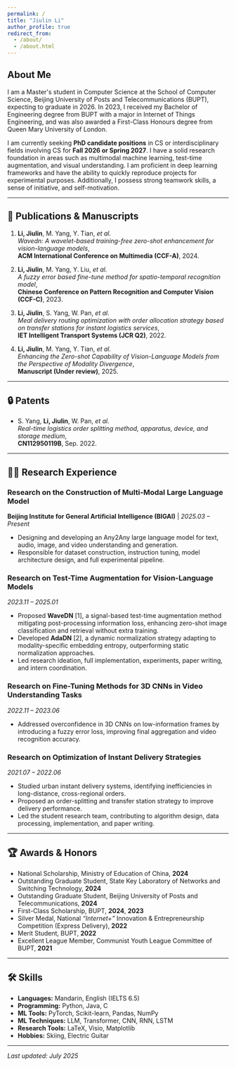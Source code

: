 ```yaml
---
permalink: /
title: "Jiulin Li"
author_profile: true
redirect_from: 
  - /about/
  - /about.html
---
```


## About Me

I am a Master's student in Computer Science at the School of Computer Science, Beijing University of Posts and Telecommunications (BUPT), expecting to graduate in 2026. In 2023, I received my Bachelor of Engineering degree from BUPT with a major in Internet of Things Engineering, and was also awarded a First-Class Honours degree from Queen Mary University of London.

I am currently seeking **PhD candidate positions** in CS or interdisciplinary fields involving CS for **Fall 2026 or Spring 2027**. I have a solid research foundation in areas such as multimodal machine learning, test-time augmentation, and visual understanding. I am proficient in deep learning frameworks and have the ability to quickly reproduce projects for experimental purposes. Additionally, I possess strong teamwork skills, a sense of initiative, and self-motivation.


---

## 📄 Publications & Manuscripts

1. **Li, Jiulin**, M. Yang, Y. Tian, *et al.*  
   *Wavedn: A wavelet-based training-free zero-shot enhancement for vision-language models*,  
   **ACM International Conference on Multimedia (CCF-A)**, 2024.

2. **Li, Jiulin**, M. Yang, Y. Liu, *et al.*  
   *A fuzzy error based fine-tune method for spatio-temporal recognition model*,  
   **Chinese Conference on Pattern Recognition and Computer Vision (CCF-C)**, 2023.

3. **Li, Jiulin**, S. Yang, W. Pan, *et al.*  
   *Meal delivery routing optimization with order allocation strategy based on transfer stations for instant logistics services*,  
   **IET Intelligent Transport Systems (JCR Q2)**, 2022.

4. **Li, Jiulin**, M. Yang, Y. Tian, *et al.*  
   *Enhancing the Zero-shot Capability of Vision-Language Models from the Perspective of Modality Divergence*,  
   **Manuscript (Under review)**, 2025.

---

## 🔒 Patents

- S. Yang, **Li, Jiulin**, W. Pan, *et al.*  
  *Real-time logistics order splitting method, apparatus, device, and storage medium*,  
  **CN112950119B**, Sep. 2022.

---

## 🧑‍🔬 Research Experience

### Research on the Construction of Multi-Modal Large Language Model  
**Beijing Institute for General Artificial Intelligence (BIGAI)** | *2025.03 – Present*  
- Designing and developing an Any2Any large language model for text, audio, image, and video understanding and generation.  
- Responsible for dataset construction, instruction tuning, model architecture design, and full experimental pipeline.

### Research on Test-Time Augmentation for Vision-Language Models 
*2023.11 – 2025.01*  
- Proposed **WaveDN** [1], a signal-based test-time augmentation method mitigating post-processing information loss, enhancing zero-shot image classification and retrieval without extra training.  
- Developed **AdaDN** [2], a dynamic normalization strategy adapting to modality-specific embedding entropy, outperforming static normalization approaches.  
- Led research ideation, full implementation, experiments, paper writing, and intern coordination.

### Research on Fine-Tuning Methods for 3D CNNs in Video Understanding Tasks
*2022.11 – 2023.06*  
- Addressed overconfidence in 3D CNNs on low-information frames by introducing a fuzzy error loss, improving final aggregation and video recognition accuracy.

### Research on Optimization of Instant Delivery Strategies
*2021.07 – 2022.06*  
- Studied urban instant delivery systems, identifying inefficiencies in long-distance, cross-regional orders.  
- Proposed an order-splitting and transfer station strategy to improve delivery performance.  
- Led the student research team, contributing to algorithm design, data processing, implementation, and paper writing.

---

## 🏆 Awards & Honors

- National Scholarship, Ministry of Education of China, **2024**  
- Outstanding Graduate Student, State Key Laboratory of Networks and Switching Technology, **2024**  
- Outstanding Graduate Student, Beijing University of Posts and Telecommunications, **2024**  
- First-Class Scholarship, BUPT, **2024**, **2023**  
- Silver Medal, National *“Internet+”* Innovation & Entrepreneurship Competition (Express Delivery), **2022**  
- Merit Student, BUPT, **2022**  
- Excellent League Member, Communist Youth League Committee of BUPT, **2021**  

---

## 🛠 Skills

- **Languages:** Mandarin, English (IELTS 6.5)  
- **Programming:** Python, Java, C  
- **ML Tools:** PyTorch, Scikit-learn, Pandas, NumPy  
- **ML Techniques:** LLM, Transformer, CNN, RNN, LSTM  
- **Research Tools:** LaTeX, Visio, Matplotlib  
- **Hobbies:** Skiing, Electric Guitar  

---

*Last updated: July 2025*
